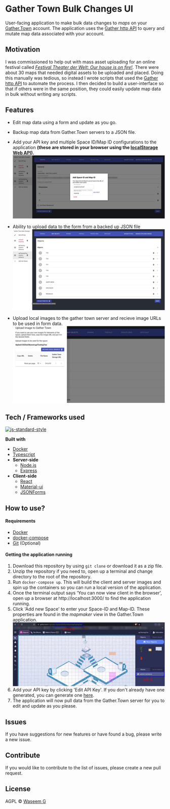 # Gather Town Bulk Changes UI
User-facing application to make bulk data changes to *maps* on your [Gather.Town](https://www.gather.town/) account. The application uses the [Gather http API](https://www.notion.so/EXTERNAL-Gather-http-API-3bbf6c59325f40aca7ef5ce14c677444) to query and mutate map data associated with your account.

## Motivation
I was commissioned to help out with mass asset uploading for an online festival called [*Festival Theater der Welt: Our house is on fire!*](https://www.theaterderwelt.de/en/program/future-there/). There were about 30 maps that needed digital assets to be uploaded and placed. Doing this manually was tedious, so instead I wrote scripts that used the [Gather http API](https://www.notion.so/EXTERNAL-Gather-http-API-3bbf6c59325f40aca7ef5ce14c677444) to automate the process. I then decided to build a user-interface so that if others were in the same position, they could easily update map data in bulk without writing any scripts.

## Features
- Edit map data using a form and update as you go.
- Backup map data from Gather.Town servers to a JSON file. 
- Add your API key and multiple Space ID/Map ID configurations to the application **(these are stored in your browser using the [localStorage Web API](https://developer.mozilla.org/en-US/docs/Web/API/Window/localStorage)).**
![MainPage](/docs/main.jpg)

- Ability to upload data to the form from a backed up JSON file
![UploadFromFile](/docs/uploadFromFile.jpg)

- Upload local images to the gather town server and recieve image URLs to be used in form data.
![UploadImage](/docs/uploadImage.jpg)
## Tech / Frameworks used

[![js-standard-style](https://img.shields.io/badge/code%20style-standard-brightgreen.svg?style=flat)](https://github.com/feross/standard)
 
<b>Built with</b>
- [Docker](https://www.docker.com/)
- [Typescript](https://www.typescriptlang.org/)
- <b>Server-side</b>
    - [Node.js](https://nodejs.org/)
    - [Express](https://expressjs.com/)
- <b>Client-side</b>
    - [React](https://reactjs.org/)
    - [Material-ui](https://material-ui.com/)
    - [JSONForms](https://jsonforms.io/)

## How to use?

#### Requirements
- [Docker](https://www.docker.com/products/docker-desktop)
- [docker-compose](https://docs.docker.com/compose/install/)
- [Git](https://git-scm.com/downloads) (Optional)

#### Getting the application running
1. Download this repository by using `git clone` or download it as a zip file.
2. Unzip the repository if you need to, open up a terminal and change directory to the root of the repository.
3. Run `docker-compose up`. This will build the client and server images and spin up the containers so you can run a local version of the application.
4. Once the terminal output says 'You can now view client in the browser', open up a browser at http://localhost:3000/ to find the application running.
5. Click 'Add new Space' to enter your Space-ID and Map-ID. These properties are found in the *mapmaker* view in the Gather.Town application. ![gettingSpaceAndMapId](/docs/gettingSpaceAndMapId.png)
6. Add your API key by clicking 'Edit API Key'. If you don't already have one generated, you can generate one [here](https://gather.town/apiKeys).
7. The application will now pull data from the Gather.Town server for you to edit and update as you please.

## Issues

If you have suggestions for new features or have found a bug, please write a new issue.

## Contribute

If you would like to contribute to the list of issues, please create a new pull request.

## License
AGPL © [Waseem G](https://www.waseem-g.com/)

